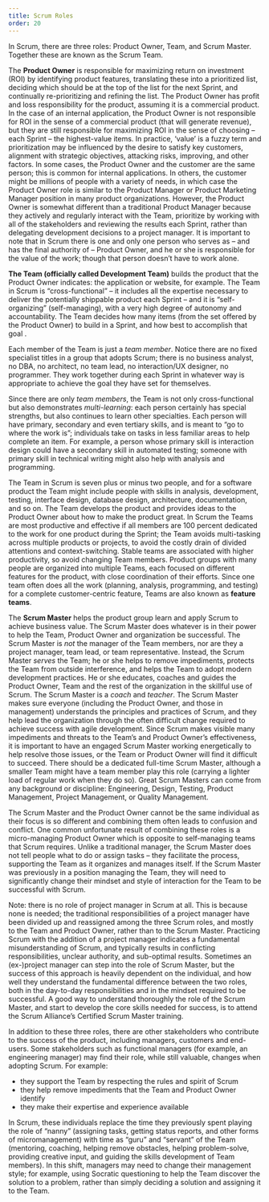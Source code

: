 ```yaml
---
title: Scrum Roles
order: 20
---
```


In Scrum, there are three roles: Product Owner, Team, and Scrum Master.  Together these are known as the Scrum Team.

The **Product Owner** is responsible for maximizing return on investment (ROI) by identifying product features, translating these into a prioritized list, deciding which should be at the top of the list for the next Sprint, and continually re-prioritizing and refining the list. The Product Owner has profit and loss responsibility for the product, assuming it is a commercial product. In the case of an internal application, the Product Owner is not responsible for ROI in the sense of a commercial product (that will generate revenue), but they are still responsible for maximizing ROI in the sense of choosing – each Sprint – the highest-value items. In practice, ‘value’ is a fuzzy term and prioritization may be influenced by the desire to satisfy key customers, alignment with strategic objectives, attacking risks, improving, and other factors.  In some cases, the Product Owner and the customer are the same person; this is common for internal applications. In others, the customer might be millions of people with a variety of needs, in which case the Product Owner role is similar to the Product Manager or Product Marketing Manager position in many product organizations. However, the Product Owner is somewhat different than a traditional Product Manager because they actively and regularly interact with the Team, prioritize by working with all of the stakeholders and reviewing the results each Sprint, rather than delegating development decisions to a project manager. It is important to note that in Scrum there is one and only one person who serves as – and has the final authority of – Product Owner, and he or she is responsible for the value of the work; though that person doesn’t have to work alone.

**The Team (officially called Development Team)** builds the product that the Product Owner indicates: the application or website, for example. The Team in Scrum is “cross-functional” – it includes all the expertise necessary to deliver the potentially shippable product each Sprint – and it is “self-organizing” (self-managing), with a very high degree of autonomy and accountability. The Team decides how many items (from the set offered by the Product Owner) to build in a Sprint, and how best to accomplish that goal .

Each member of the Team is just a *team member*. Notice there are no fixed specialist titles in a group that adopts Scrum; there is no business analyst, no DBA, no architect, no team lead, no interaction/UX designer, no programmer. They work together during each Sprint in whatever way is appropriate to achieve the goal they have set for themselves.

Since there are only *team members*, the Team is not only cross-functional but also demonstrates *multi-learning*: each person certainly has special strengths, but also continues to learn other specialties. Each person will have primary, secondary and even tertiary skills, and is meant to “go to where the work is”; individuals take on tasks in less familiar areas to help complete an item. For example, a person whose primary skill is interaction design could have a secondary skill in automated testing; someone with primary skill in technical writing might also help with analysis and programming.

The Team in Scrum is seven plus or minus two people, and for a software product the Team might include people with skills in analysis, development, testing, interface design, database design, architecture, documentation, and so on. The Team develops the product and provides ideas to the Product Owner about how to make the product great. In Scrum the Teams are most productive and effective if all members are 100 percent dedicated to the work for one product during the Sprint; the Team avoids multi-tasking across multiple products or projects, to avoid the costly drain of divided attentions and context-switching. Stable teams are associated with higher productivity, so avoid changing Team members. Product groups with many people are organized into multiple Teams, each focused on different features for the product, with close coordination of their efforts. Since one team often does all the work (planning, analysis, programming, and testing) for a complete customer-centric feature, Teams are also known as **feature teams**.

The **Scrum Master** helps the product group learn and apply Scrum to achieve business value.  The Scrum Master does whatever is in their power to help the Team, Product Owner and organization be successful. The Scrum Master is *not* the manager of the Team members, nor are they a project manager, team lead, or team representative.  Instead, the Scrum Master *serves* the Team; he or she helps to remove impediments, protects the Team from outside interference, and helps the Team to adopt modern development practices. He or she educates, coaches and guides the Product Owner, Team and the rest of the organization in the skillful use of Scrum. The Scrum Master is a *coach* and *teacher*. The Scrum Master makes sure everyone (including the Product Owner, and those in management) understands the principles and practices of Scrum, and they help lead the organization through the often difficult change required to achieve success with agile development.  Since Scrum makes visible many impediments and threats to the Team’s and Product Owner’s effectiveness, it is important to have an engaged Scrum Master working energetically to help resolve those issues, or the Team or Product Owner will find it difficult to succeed.  There should be a dedicated full-time Scrum Master, although a smaller Team might have a team member play this role (carrying a lighter load of regular work when they do so). Great Scrum Masters can come from any background or discipline: Engineering, Design, Testing, Product Management, Project Management, or Quality Management.

The Scrum Master and the Product Owner cannot be the same individual as their focus is so different and combining them often leads to confusion and conflict. One common unfortunate result of combining these roles is a micro-managing Product Owner which is opposite to self-managing teams that Scrum requires. Unlike a traditional manager, the Scrum Master does not tell people what to do or assign tasks – they facilitate the process, supporting the Team as it organizes and manages itself. If the Scrum Master was previously in a position managing the Team, they will need to significantly change their mindset and style of interaction for the Team to be successful with Scrum.

Note: there is no role of project manager in Scrum at all.  This is because none is needed; the traditional responsibilities of a project manager have been divided up and reassigned among the three Scrum roles, and mostly to the Team and Product Owner, rather than to the Scrum Master.  Practicing Scrum with the addition of a project manager indicates a fundamental misunderstanding of Scrum, and typically results in conflicting responsibilities, unclear authority, and sub-optimal results.  Sometimes an (ex-)project manager can step into the role of Scrum Master, but the success of this approach is heavily dependent on the individual, and how well they understand the fundamental difference between the two roles, both in the day-to-day responsibilities and in the mindset required to be successful.  A good way to understand thoroughly the role of the Scrum Master, and start to develop the core skills needed for success, is to attend the Scrum Alliance’s Certified Scrum Master training.

In addition to these three roles, there are other stakeholders who contribute to the success of the product, including managers, customers and end-users. Some stakeholders such as functional managers (for example, an engineering manager) may find their role, while still valuable, changes when adopting Scrum. For example:

* they support the Team by respecting the rules and spirit of Scrum
* they help remove impediments that the Team and Product Owner identify
* they make their expertise and experience available

In Scrum, these individuals replace the time they previously spent playing the role of “nanny” (assigning tasks, getting status reports, and other forms of micromanagement) with time as “guru” and “servant” of the Team (mentoring, coaching, helping remove obstacles, helping problem-solve, providing creative input, and guiding the skills development of Team members). In this shift, managers may need to change their management style; for example, using Socratic questioning to help the Team discover the solution to a problem, rather than simply deciding a solution and assigning it to the Team.